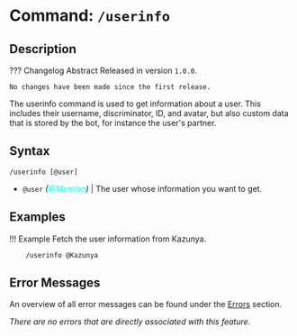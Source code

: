 # **Command:** `/userinfo`

## **Description**

??? Changelog Abstract
    Released in version `1.0.0`.

    No changes have been made since the first release.

The userinfo command is used to get information about a user. This includes their username, discriminator, ID, and avatar, but also custom data that is stored by the bot, for instance the user's partner.

## **Syntax**

    /userinfo [@user]

- `@user` *(<span style="color:aqua">@Mention</span>)* | The user whose information you want to get.

## **Examples**

!!! Example
    Fetch the user information from Kazunya.

        /userinfo @Kazunya

## **Error Messages**

An overview of all error messages can be found under the <a href="/errors/">Errors</a> section.

*There are no errors that are directly associated with this feature.*